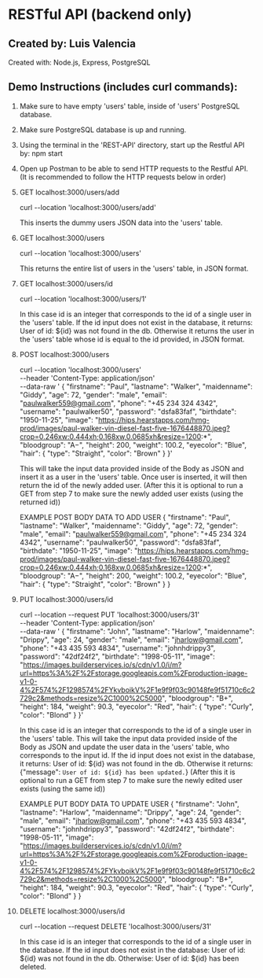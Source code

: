 # RESTful API (backend only)
## Created by: Luis Valencia

Created with: Node.js, Express, PostgreSQL

## Demo Instructions (includes curl commands):

1. Make sure to have empty 'users' table, inside of 'users' PostgreSQL database.


2. Make sure PostgreSQL database is up and running.


3. Using the terminal in the 'REST-API' directory, start up the Restful API by: npm start


4. Open up Postman to be able to send HTTP requests to the Restful API.
   (It is recommended to follow the HTTP requests below in order)


5. GET localhost:3000/users/add

   curl --location 'localhost:3000/users/add'

   This inserts the dummy users JSON data into the 'users' table.


6. GET localhost:3000/users

   curl --location 'localhost:3000/users'

   This returns the entire list of users in the 'users' table, in JSON format.


7. GET localhost:3000/users/id

   curl --location 'localhost:3000/users/1'

   In this case id is an integer that corresponds to the id of a single user in the 'users' table.
   If the id input does not exist in the database, it returns: User of id: ${id} was not found in the db.
   Otherwise it returns the user in the 'users' table whose id is equal to the id provided, in JSON format.


8. POST localhost:3000/users

    curl --location 'localhost:3000/users' \
    --header 'Content-Type: application/json' \
    --data-raw '    {
        "firstname": "Paul",
        "lastname": "Walker",
        "maidenname": "Giddy",
        "age": 72,
        "gender": "male",
        "email": "paulwalker559@gmail.com",
        "phone": "+45 234 324 4342",
        "username": "paulwalker50",
        "password": "dsfa83faf",
        "birthdate": "1950-11-25",
        "image": "https://hips.hearstapps.com/hmg-prod/images/paul-walker-vin-diesel-fast-five-1676448870.jpeg?crop=0.246xw:0.444xh;0.168xw,0.0685xh&resize=1200:*",
        "bloodgroup": "A−",
        "height": 200,
        "weight": 100.2,
        "eyecolor": "Blue",
        "hair": {
            "type": "Straight",
            "color": "Brown"
        }
    }'

   This will take the input data provided inside of the Body as JSON and insert it as a user in the 'users' table.
   Once user is inserted, it will then return the id of the newly added user.
   (After this it is optional to run a GET from step 7 to make sure the newly added user exists (using the returned id))

   EXAMPLE POST BODY DATA TO ADD USER
    {
        "firstname": "Paul",
        "lastname": "Walker",
        "maidenname": "Giddy",
        "age": 72,
        "gender": "male",
        "email": "paulwalker559@gmail.com",
        "phone": "+45 234 324 4342",
        "username": "paulwalker50",
        "password": "dsfa83faf",
        "birthdate": "1950-11-25",
        "image": "https://hips.hearstapps.com/hmg-prod/images/paul-walker-vin-diesel-fast-five-1676448870.jpeg?crop=0.246xw:0.444xh;0.168xw,0.0685xh&resize=1200:*",
        "bloodgroup": "A−",
        "height": 200,
        "weight": 100.2,
        "eyecolor": "Blue",
        "hair": {
            "type": "Straight",
            "color": "Brown"
        }
    }


9. PUT localhost:3000/users/id

    curl --location --request PUT 'localhost:3000/users/31' \
    --header 'Content-Type: application/json' \
    --data-raw '    {
        "firstname": "John",
        "lastname": "Harlow",
        "maidenname": "Drippy",
        "age": 24,
        "gender": "male",
        "email": "jharlow@gmail.com",
        "phone": "+43 435 593 4834",
        "username": "johnhdrippy3",
        "password": "42df24f2",
        "birthdate": "1998-05-11",
        "image": "https://images.builderservices.io/s/cdn/v1.0/i/m?url=https%3A%2F%2Fstorage.googleapis.com%2Fproduction-ipage-v1-0-4%2F574%2F1298574%2FYkvboikV%2F1e9f9f03c90148fe9f51710c6c2729c2&methods=resize%2C1000%2C5000",
        "bloodgroup": "B+",
        "height": 184,
        "weight": 90.3,
        "eyecolor": "Red",
        "hair": {
            "type": "Curly",
            "color": "Blond"
        }
    }'

   In this case id is an integer that corresponds to the id of a single user in the 'users' table.
   This will take the input data provided inside of the Body as JSON and update the user data in the 'users' table,
   who corresponds to the input id.
   If the id input does not exist in the database, it returns: User of id: ${id} was not found in the db.
   Otherwise it returns: {"message": `User of id: ${id} has been updated.`}
   (After this it is optional to run a GET from step 7 to make sure the newly edited user exists (using the same id))

   EXAMPLE PUT BODY DATA TO UPDATE USER
    {
        "firstname": "John",
        "lastname": "Harlow",
        "maidenname": "Drippy",
        "age": 24,
        "gender": "male",
        "email": "jharlow@gmail.com",
        "phone": "+43 435 593 4834",
        "username": "johnhdrippy3",
        "password": "42df24f2",
        "birthdate": "1998-05-11",
        "image": "https://images.builderservices.io/s/cdn/v1.0/i/m?url=https%3A%2F%2Fstorage.googleapis.com%2Fproduction-ipage-v1-0-4%2F574%2F1298574%2FYkvboikV%2F1e9f9f03c90148fe9f51710c6c2729c2&methods=resize%2C1000%2C5000",
        "bloodgroup": "B+",
        "height": 184,
        "weight": 90.3,
        "eyecolor": "Red",
        "hair": {
            "type": "Curly",
            "color": "Blond"
        }
    }


10. DELETE localhost:3000/users/id

    curl --location --request DELETE 'localhost:3000/users/31'

    In this case id is an integer that corresponds to the id of a single user in the database.
    If the id input does not exist in the database: User of id: ${id} was not found in the db.
    Otherwise: User of id: ${id} has been deleted.
